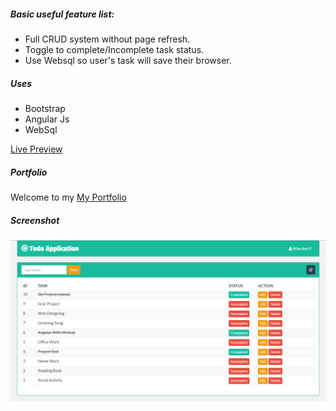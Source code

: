 ##### Basic useful feature list:

 * Full CRUD system without page refresh.
 * Toggle to complete/Incomplete task status.
 * Use Websql so user's task will save their browser.

##### Uses

 * Bootstrap
 * Angular Js
 * WebSql

[Live Preview](http://todo.learn24bd.com)

##### Portfolio
Welcome to my [My Portfolio](http://learn24bd.com/my_world)

##### Screenshot
![Screenshoot](https://raw.githubusercontent.com/haruncpi/angular-websql/master/screenshot-1.png "Screenshot")

